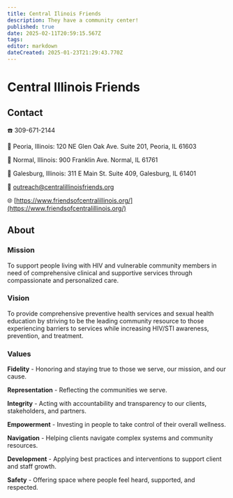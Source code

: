 ```yaml
---
title: Central Ilinois Friends
description: They have a community center!
published: true
date: 2025-02-11T20:59:15.567Z
tags: 
editor: markdown
dateCreated: 2025-01-23T21:29:43.770Z
---
```


# Central Illinois Friends

## Contact
☎️ 309-671-2144

📍 Peoria, Illinois: 120 NE Glen Oak Ave. Suite 201, Peoria, IL 61603

📍 Normal, Illinois: 900 Franklin Ave. Normal, IL 61761

📍 Galesburg, Illinois: 311 E Main St. Suite 409, Galesburg, IL 61401

 📧 [outreach@centralillinoisfriends.org](mailto:outreach@centralillinoisfriends.org)

🌐 [https://www.friendsofcentralillinois.org/](https://www.friendsofcentralillinois.org/)

## About

### Mission
To support people living with HIV and vulnerable community members in need of comprehensive clinical and supportive services through compassionate and personalized care.

### Vision
To provide comprehensive preventive health services and sexual health education by striving to be the leading community resource to those experiencing barriers to services while increasing HIV/STI awareness, prevention, and treatment. 

### Values

**Fidelity** - Honoring and staying true to those we serve, our mission, and our cause.

**Representation** - Reflecting the communities we serve. 

**Integrity** - Acting with accountability and transparency to our clients, stakeholders, and partners.

**Empowerment** - Investing in people to take control of their overall wellness.

**Navigation** - Helping clients navigate complex systems and community resources.

**Development** - Applying best practices and interventions to support client and staff growth. 

**Safety** - Offering space where people feel heard, supported, and respected. 
